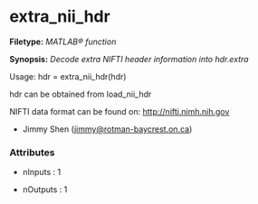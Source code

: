 # extra_nii_hdr

**Filetype:** _MATLAB&reg; function_

**Synopsis:** _Decode extra NIFTI header information into hdr.extra_

Usage: hdr = extra_nii_hdr(hdr)

hdr can be obtained from load_nii_hdr

NIFTI data format can be found on: http://nifti.nimh.nih.gov

- Jimmy Shen (jimmy@rotman-baycrest.on.ca)


### Attributes


- nInputs : 1

- nOutputs : 1

